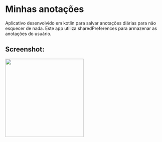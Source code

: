 # Minhas anotações
Aplicativo desenvolvido em kotlin para salvar anotações diárias para não esquecer de nada. Este app utiliza sharedPreferences para armazenar as anotações do usuário.

## Screenshot:
<img height= "250" src = "https://github.com/gfonsecadev/anotatations_app_kotlin/assets/90278833/4196f010-5f34-460e-bd38-d6811d9a31f6"/>

